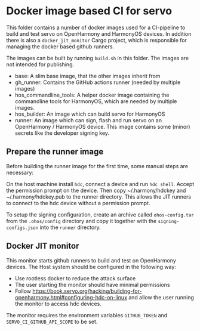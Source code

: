 # Docker image based CI for servo

This folder contains a number of docker images used for a CI-pipeline to build and test servo on
OpenHarmony and HarmonyOS devices.
In addition there is also a `docker_jit_monitor` Cargo project, which is responsible for 
managing the docker based github runners.

The images can be built by running `build.sh` in this folder. 
The images are not intended for publishing.

* base: A slim base image, that the other images inherit from
* gh_runner: Contains the GitHub actions runner (needed by multiple images)
* hos_commandline_tools: A helper docker image containing the commandline tools for HarmonyOS,
  which are needed by multiple images.
* hos_builder: An image which can build servo for HarmonyOS
* runner: An image which can sign, flash and run servo on an OpenHarmony / HarmonyOS device.
          This image contains some (minor) secrets like the developer signing key.


## Prepare the runner image

Before building the runner image for the first time, some manual steps are necessary:

On the host machine install `hdc`, connect a device and run `hdc shell`.
Accept the permission prompt on the device.
Then copy ~/.harmony/hdckey and ~/.harmony/hdckey.pub to the runner directory.
This allows the JIT runners to connect to the hdc device without a permission prompt.

To setup the signing configuration, create an archive called `ohos-config.tar` from the 
`.ohos/config` directory and copy it together with the `signing-configs.json` into the
`runner` directory.


## Docker JIT monitor

This monitor starts github runners to build and test on OpenHarmony devices. 
The Host system should be configured in the following way: 

- Use rootless docker to reduce the attack surface
- The user starting the monitor should have minimal permissions
- Follow https://book.servo.org/hacking/building-for-openharmony.html#configuring-hdc-on-linux
  and allow the user running the monitor to access hdc devices.

The monitor requires the environment variables `GITHUB_TOKEN` and `SERVO_CI_GITHUB_API_SCOPE` to be set.
